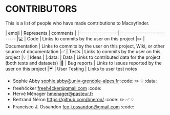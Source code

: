 CONTRIBUTORS
============

This is a list of people who have made contributions to Macsyfinder.

| emoji             | Represents    | comments |
|-------------------|---------------------------
|:computer:         | Code          | Links to commits by the user on this project
|:pencil2:          | Documentation | Links to commits by the user on this project, Wiki, or other source of documentation
|:white_check_mark: | Tests         | Links to commits by the user on this project
|:bulb:             | Ideas         | 
|:data:             | Data          | Links to contributed data for the project (both tests and datasets)
|:bug:              | Bug reports   | Links to issues reported by the user on this project
|:umbrella:         | User Testing  | Links to user test notes


* Sophie Abby <sophie.abby@univ-grenoble-alpes.fr> :code: :pencil2: :bulb: :data:
* freeh4cker <freeh4cker@gmail.com> :code:
* Hervé Ménager <hmenager@pasteur.fr>
* Bertrand Néron <https://github.com/bneron/> :code: :pencil2: :white_check_mark: :bulb:
* Francisco J. Ossandon <fco.j.ossandon@gmail.com> :code: